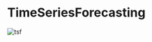 # TimeSeriesForecasting


![tsf](https://user-images.githubusercontent.com/104062119/218927963-3cddd3ea-f95e-4c47-ae4d-55ec4b356156.png)
